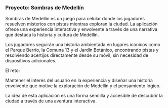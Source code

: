 ### Proyecto: Sombras de Medellín

Sombras de Medellín es un juego para celular donde los jugadores resuelven misterios con pistas mientras exploran la ciudad. La aplicación ofrece una experiencia interactiva y envolvente a través de una narrativa que destaca la historia y cultura de Medellín.

Los jugadores seguirán una historia ambientada en lugares icónicos como el Parque Berrío, la Comuna 13 y el Jardín Botánico, encontrando pistas y resolviendo acertijos directamente desde su móvil, sin necesidad de dispositivos adicionales.

El reto:

Mantener el interés del usuario en la experiencia y diseñar una historia envolvente que motive la exploración de Medellín y el pensamiento lógico.

La idea de esta aplicación es una forma sencilla y accesible de descubrir la ciudad a través de una aventura interactiva.

